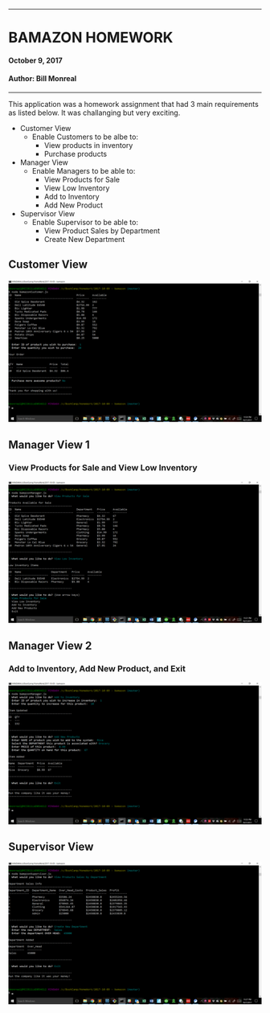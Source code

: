 -----------------------------------------
# BAMAZON HOMEWORK

#### October 9, 2017
#### Author: Bill Monreal


-----------------------------------------
This application was a homework assignment that had 3 main requirements as listed below.  It was challanging but very exciting.

* Customer View
	* Enable Customers to be albe to:
		* View products in inventory
		* Purchase products
* Manager View
	* Enable Managers to be able to:
		* View Products for Sale
		* View Low Inventory
		* Add to Inventory
		* Add New Product
* Supervisor View 
	* Enable Supervisor to be able to:
		* View Product Sales by Department
		* Create New Department

## Customer View

![Customer View](/images/bamazonCustomer.png)


## Manager View 1
### View Products for Sale and View Low Inventory

![Manager View One](/images/bamazonManager1.png)

## Manager View 2
### Add to Inventory, Add New Product, and Exit

![Manager View Two](/images/bamazonManager2.png)

## Supervisor View

![Supervisor View](/images/bamazonSupervisor.png)